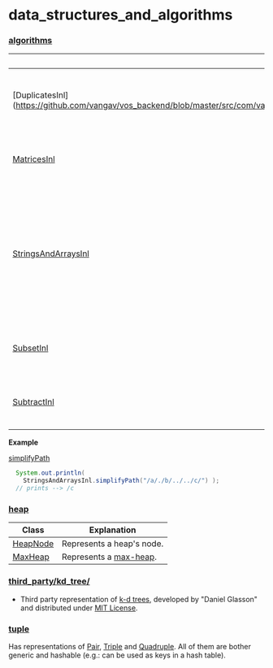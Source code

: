 # data_structures_and_algorithms

### [algorithms](https://github.com/vangav/vos_backend/tree/master/src/com/vangav/backend/data_structures_and_algorithms/algorithms)

| Class | Explanation |
| ----- | ----------- |
| [DuplicatesInl] (https://github.com/vangav/vos_backend/blob/master/src/com/vangav/backend/data_structures_and_algorithms/algorithms/DuplicatesInl.java) | Checks for and/or removes duplicates from data structures. |
| [MatricesInl](https://github.com/vangav/vos_backend/blob/master/src/com/vangav/backend/data_structures_and_algorithms/algorithms/MatricesInl.java) | Martix operations like rotate, search, traverse, ... |
| [StringsAndArraysInl](https://github.com/vangav/vos_backend/blob/master/src/com/vangav/backend/data_structures_and_algorithms/algorithms/StringsAndArraysInl.java) | Strings and arrays operations like reverse-polish-notation, palindrome, binary-operations, longest-common-prefix, ... |
| [SubsetInl](https://github.com/vangav/vos_backend/blob/master/src/com/vangav/backend/data_structures_and_algorithms/algorithms/SubsetInl.java) | Checks if a data structure is subset of another. |
| [SubtractInl](https://github.com/vangav/vos_backend/blob/master/src/com/vangav/backend/data_structures_and_algorithms/algorithms/SubtractInl.java) | Subtracts one data structure from another. |

**Example**

[simplifyPath](https://github.com/vangav/vos_backend/blob/master/src/com/vangav/backend/data_structures_and_algorithms/algorithms/StringsAndArraysInl.java#L474)
```java
  System.out.println(
    StringsAndArraysInl.simplifyPath("/a/./b/../../c/") );
  // prints --> /c
```

### [heap](https://github.com/vangav/vos_backend/tree/master/src/com/vangav/backend/data_structures_and_algorithms/heap)

| Class | Explanation |
| ----- | ----------- |
| [HeapNode](https://github.com/vangav/vos_backend/blob/master/src/com/vangav/backend/data_structures_and_algorithms/heap/HeapNode.java) | Represents a heap's node. |
| [MaxHeap](https://github.com/vangav/vos_backend/blob/master/src/com/vangav/backend/data_structures_and_algorithms/heap/MaxHeap.java) | Represents a [max-heap](https://en.wikipedia.org/wiki/Min-max_heap). |

### [third_party/kd_tree/](https://github.com/vangav/vos_backend/tree/master/src/com/vangav/backend/data_structures_and_algorithms/third_party/kd_tree)

+ Third party representation of [k-d trees](https://en.wikipedia.org/wiki/K-d_tree), developed by "Daniel Glasson" and distributed under [MIT License](https://opensource.org/licenses/MIT).

### [tuple](https://github.com/vangav/vos_backend/tree/master/src/com/vangav/backend/data_structures_and_algorithms/tuple)

Has representations of [Pair](https://github.com/vangav/vos_backend/blob/master/src/com/vangav/backend/data_structures_and_algorithms/tuple/Pair.java), [Triple](https://github.com/vangav/vos_backend/blob/master/src/com/vangav/backend/data_structures_and_algorithms/tuple/Triple.java) and [Quadruple](https://github.com/vangav/vos_backend/blob/master/src/com/vangav/backend/data_structures_and_algorithms/tuple/Quadruple.java). All of them are bother generic and hashable (e.g.: can be used as keys in a hash table).
